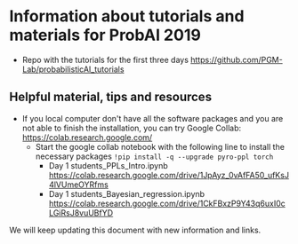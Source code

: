 
# Information about tutorials and materials for ProbAI 2019
* Repo with the tutorials for the first three days https://github.com/PGM-Lab/probabilisticAI_tutorials

##  Helpful material, tips and resources
* If you local computer don't have all the software packages and you are not able to finish the installation, you can try Google Collab: https://colab.research.google.com/
	* Start the google collab notebook with the following line to install the necessary packages `!pip install -q --upgrade pyro-ppl torch`
		* Day 1 students_PPLs_Intro.ipynb https://colab.research.google.com/drive/1JpAyz_0vAfFA50_ufKsJ4lVUmeOYRfms
		* Day 1 students_Bayesian_regression.ipynb https://colab.research.google.com/drive/1CkFBxzP9Y43q6uxI0cLGiRsJ8vuUBfYD


We will keep updating this document with new information and links. 
